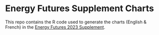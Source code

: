 # Energy Futures Supplement Charts

This repo contains the R code used to generate the charts (English & French) in the [Energy Futures 2023 Supplement](https://www.cer-rec.gc.ca/en/data-analysis/canada-energy-future/2023-data-supplement/).